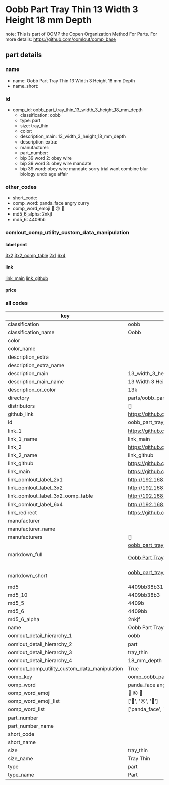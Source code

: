 # Oobb Part Tray Thin 13 Width 3 Height 18 mm Depth  

note: This is part of OOMP the Oopen Organization Method For Parts. For more details: https://github.com/oomlout/oomp_base

##  part details
  







### name
* name: Oobb Part Tray Thin 13 Width 3 Height 18 mm Depth
* name_short: 
### id
* oomp_id: oobb_part_tray_thin_13_width_3_height_18_mm_depth
  * classification: oobb
  * type: part
  * size: tray_thin
  * color: 
  * description_main: 13_width_3_height_18_mm_depth
  * description_extra: 
  * manufacturer: 
  * part_number: 
  * bip 39 word 2: obey wire
  * bip 39 word 3: obey wire mandate
  * bip 39 word: obey wire mandate sorry trial want combine blur biology undo age affair

### other_codes
* short_code: 
* oomp_word: panda_face angry curry
* oomp_word_emoji :panda_face: :angry: :curry:
* md5_6_alpha: 2nkjf
* md5_6: 4409bb






### oomlout_oomp_utility_custom_data_manipulation
#### label print
[3x2](http://192.168.1.245:1112/?label=oomp%202nkjf)
[3x2_oomp_table](http://192.168.1.108:1112/?label=oomp%202nkjf)
[2x1](http://192.168.1.242:1112/?label=oomp%202nkjf)
[6x4](http://192.168.1.55:1112/?label=oomp%202nkjf)    

#### link

[link_main](https://github.com/oomlout/oomlout_oomp_version_1_messy/tree/main/parts/oobb_part_tray_thin_13_width_3_height_18_mm_depth) [link_github](https://github.com/oomlout/oomlout_oomp_version_1_messy/tree/main/parts/oobb_part_tray_thin_13_width_3_height_18_mm_depth)                             

#### price







### all codes 
| key | value |  
| --- | --- |  
| classification | oobb |  
| classification_name | Oobb |  
| color |  |  
| color_name |  |  
| description_extra |  |  
| description_extra_name |  |  
| description_main | 13_width_3_height_18_mm_depth |  
| description_main_name | 13 Width 3 Height 18 mm Depth |  
| description_or_color | 13k |  
| directory | parts/oobb_part_tray_thin_13_width_3_height_18_mm_depth |  
| distributors | [] |  
| github_link | https://github.com/oomlout/oomlout_oomp_part_src/tree/main/parts/oobb_part_tray_thin_13_width_3_height_18_mm_depth |  
| id | oobb_part_tray_thin_13_width_3_height_18_mm_depth |  
| link_1 | https://github.com/oomlout/oomlout_oomp_version_1_messy/tree/main/parts/oobb_part_tray_thin_13_width_3_height_18_mm_depth |  
| link_1_name | link_main |  
| link_2 | https://github.com/oomlout/oomlout_oomp_version_1_messy/tree/main/parts/oobb_part_tray_thin_13_width_3_height_18_mm_depth |  
| link_2_name | link_github |  
| link_github | https://github.com/oomlout/oomlout_oomp_version_1_messy/tree/main/parts/oobb_part_tray_thin_13_width_3_height_18_mm_depth |  
| link_main | https://github.com/oomlout/oomlout_oomp_version_1_messy/tree/main/parts/oobb_part_tray_thin_13_width_3_height_18_mm_depth |  
| link_oomlout_label_2x1 | http://192.168.1.242:1112/?label=oomp%202nkjf |  
| link_oomlout_label_3x2 | http://192.168.1.245:1112/?label=oomp%202nkjf |  
| link_oomlout_label_3x2_oomp_table | http://192.168.1.108:1112/?label=oomp%202nkjf |  
| link_oomlout_label_6x4 | http://192.168.1.55:1112/?label=oomp%202nkjf |  
| link_redirect | https://github.com/oomlout/oomlout_oomp_version_1_messy/tree/main/parts/oobb_part_tray_thin_13_width_3_height_18_mm_depth |  
| manufacturer |  |  
| manufacturer_name |  |  
| manufacturers | [] |  
| markdown_full | [oobb_part_tray_thin_13_width_3_height_18_mm_depth](none)<br>[](none)<br>[Oobb Part Tray Thin 13 Width 3 Height 18 Mm Depth](none)<br><br> |  
| markdown_short | [oobb_part_tray_thin_13_width_3_height_18_mm_depth](none)<br><br> |  
| md5 | 4409bb38b31865bfdbf41cf70e3f0cbf |  
| md5_10 | 4409bb38b3 |  
| md5_5 | 4409b |  
| md5_6 | 4409bb |  
| md5_6_alpha | 2nkjf |  
| name | Oobb Part Tray Thin 13 Width 3 Height 18 mm Depth |  
| oomlout_detail_hierarchy_1 | oobb |  
| oomlout_detail_hierarchy_2 | part |  
| oomlout_detail_hierarchy_3 | tray_thin |  
| oomlout_detail_hierarchy_4 | 18_mm_depth |  
| oomlout_oomp_utility_custom_data_manipulation | True |  
| oomp_key | oomp_oobb_part_tray_thin_13_width_3_height_18_mm_depth |  
| oomp_word | panda_face angry curry |  
| oomp_word_emoji | :panda_face: :angry: :curry: |  
| oomp_word_emoji_list | [':panda_face:', ':angry:', ':curry:'] |  
| oomp_word_list | ['panda_face', 'angry', 'curry'] |  
| part_number |  |  
| part_number_name |  |  
| short_code |  |  
| short_name |  |  
| size | tray_thin |  
| size_name | Tray Thin |  
| type | part |  
| type_name | Part |  
